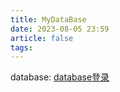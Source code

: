 ```yaml
---
title: MyDataBase
date: 2023-08-05 23:59
article: false
tags: 
---
```


database: [database登录](../../Others/个人档案/database登录)
